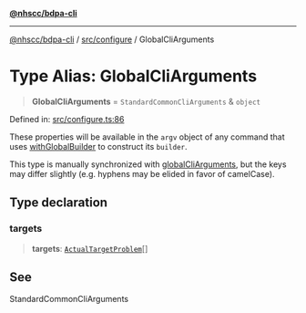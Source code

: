 [**@nhscc/bdpa-cli**](../../../README.md)

***

[@nhscc/bdpa-cli](../../../README.md) / [src/configure](../README.md) / GlobalCliArguments

# Type Alias: GlobalCliArguments

> **GlobalCliArguments** = `StandardCommonCliArguments` & `object`

Defined in: [src/configure.ts:86](https://github.com/nhscc/bdpa-cli/blob/ff937d5fa5de96938ab72f8ce38af693e479fb18/src/configure.ts#L86)

These properties will be available in the `argv` object of any command that
uses [withGlobalBuilder](../../util/functions/withGlobalBuilder.md) to construct its `builder`.

This type is manually synchronized with [globalCliArguments](../variables/globalCliArguments.md), but the
keys may differ slightly (e.g. hyphens may be elided in favor of camelCase).

## Type declaration

### targets

> **targets**: [`ActualTargetProblem`](../../constant/type-aliases/ActualTargetProblem.md)[]

## See

StandardCommonCliArguments
